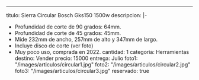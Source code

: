 ---
titulo: Sierra Circular Bosch Gks150 1500w
descripcion: |-
  - Profundidad de corte de 90 grados: 64mm.
  - Profundidad de corte de 45 grados: 45mm.
  - Mide 232mm de ancho, 257mm de alto y 347mm de largo.
  - Incluye disco de corte (ver foto)
  - Muy poco uso, comprada en 2022.
cantidad: 1
categoria: Herramientas
destino: Vender
precio: 15000
entrega: Julio
foto1: "/images/articulos/circular1.jpg"
foto2: "/images/articulos/circular2.jpg"
foto3: "/images/articulos/circular3.jpg"
reservado: true
